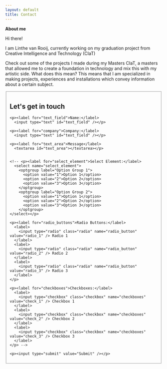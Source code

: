 ```yaml
---
layout: default
title: Contact
---
```


**About me**  

Hi there! 

I am Linthe van Rooij, currently working on my graduation project from Creative Intelligence and Technology (CIaT)

Check out some of the projects I made during my Masters CIaT, a masters that allowed me to create a foundation in technology and mix this with my artistic side. What does this mean? This means that I am specialized in making projects, experiences and installations which convey information about a certain subject. 

<fieldset>
  <form>
    <h2>Let's get in touch</h2>

    <p><label for="text_field">Name:</label>
      <input type="text" id="text_field" /></p>

    <p><label for="company">Company:</label>
      <input type="text" id="text_field" /></p>

    <p><label for="text_area">Message</label>
      <textarea id="text_area"></textarea></p>


    <!-- <p><label for="select_element">Select Element:</label>
      <select name="select_element">
        <optgroup label="Option Group 1">
          <option value="1">Option 1</option>
          <option value="2">Option 2</option>
          <option value="3">Option 3</option>
        </optgroup>
        <optgroup label="Option Group 2">
          <option value="1">Option 1</option>
          <option value="2">Option 2</option>
          <option value="3">Option 3</option>
        </optgroup>
    </select></p>

    <p><label for="radio_buttons">Radio Buttons:</label>
      <label>
        <input type="radio" class="radio" name="radio_button" value="radio_1" /> Radio 1
      </label>
      <label>
        <input type="radio" class="radio" name="radio_button" value="radio_2" /> Radio 2
      </label>
      <label>
        <input type="radio" class="radio" name="radio_button" value="radio_3" /> Radio 3
      </label>
    </p>

    <p><label for="checkboxes">Checkboxes:</label>
      <label>
        <input type="checkbox" class="checkbox" name="checkboxes" value="check_1" /> Checkbox 1
      </label>
      <label>
        <input type="checkbox" class="checkbox" name="checkboxes" value="check_2" /> Checkbox 2
      </label>
      <label>
        <input type="checkbox" class="checkbox" name="checkboxes" value="check_3" /> Checkbox 3
      </label>
    </p> -->

    <p><input type="submit" value="Submit" /></p>
  </form>
</fieldset>
